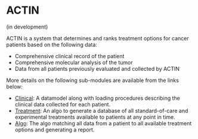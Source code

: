 # ACTIN

(in development)

ACTIN is a system that determines and ranks treatment options for cancer patients based on the following data:
 - Comprehensive clinical record of the patient
 - Comprehensive molecular analysis of the tumor
 - Data from all patients previously evaluated and collected by ACTIN
 
More details on the following sub-modules are available from the links below:
 - [Clinical](actin-clinical): A datamodel along with loading procedures describing the clinical data collected for each patient.
 - [Treatment](actin-treatment): An algo to generate a database of all standard-of-care and experimental treatments 
 available to patients at any point in time.
 - [Algo](actin-algo): The algo matching all data from a patient to all available treatment options and generating a report.
  